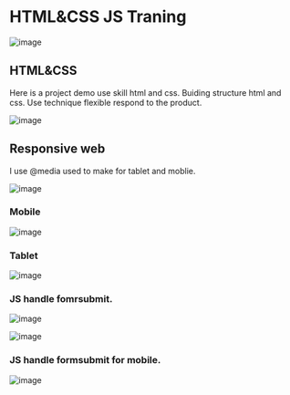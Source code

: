 # HTML&CSS JS Traning

![image](https://github.com/4501104141/TheWebBand/assets/72597562/874dcd47-55e6-491f-8ca3-bb02dca4cfa6)

## HTML&CSS
Here is a project demo use skill html and css. Buiding structure html and css. Use technique flexible respond to the product.

![image](https://github.com/4501104141/TheWebBand/assets/72597562/850afe5b-82b9-4b24-8380-7f174e489608)

## Responsive web
I use @media used to make for tablet and moblie.

![image](https://github.com/4501104141/TheWebBand/assets/72597562/a60ee34c-900b-47c1-8b2c-37189f431325)

### Mobile

![image](https://github.com/4501104141/TheWebBand/assets/72597562/50ff95a2-320b-4e49-a564-0b5e385802e8)


### Tablet

![image](https://github.com/4501104141/TheWebBand/assets/72597562/e956f8a6-0256-4928-bb06-92e6ddceabc1)

### JS handle fomrsubmit.

![image](https://github.com/4501104141/TheWebBand/assets/72597562/3b072573-783c-4781-8d08-83367f92e8f2)

![image](https://github.com/4501104141/TheWebBand/assets/72597562/01f086bc-66e9-4b4a-87ab-13e7097137cc)

### JS handle formsubmit for mobile.

![image](https://github.com/4501104141/TheWebBand/assets/72597562/c2910d0c-4063-4674-9f13-1399f5fa82e4)


